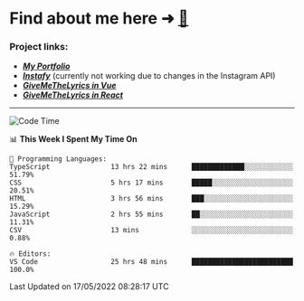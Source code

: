 # Find about me here ➜ [🧑](https://pauabella.dev)

### Project links:
- ***[My Portfolio](https://pauabella.dev)***
- ***[Instafy](https://instafy.me)*** (currently not working due to changes in the Instagram API)
- ***[GiveMeTheLyrics in Vue](https://lyrics.pauabella.dev)***
- ***[GiveMeTheLyrics in React](https://pauabella.dev/GiveMeTheLyrics)***

---
<!--START_SECTION:waka-->
![Code Time](http://img.shields.io/badge/Code%20Time-1%2C058%20hrs%2046%20mins-blue)

📊 **This Week I Spent My Time On** 

```text
💬 Programming Languages: 
TypeScript               13 hrs 22 mins      █████████████░░░░░░░░░░░░   51.79% 
CSS                      5 hrs 17 mins       █████░░░░░░░░░░░░░░░░░░░░   20.51% 
HTML                     3 hrs 56 mins       ███░░░░░░░░░░░░░░░░░░░░░░   15.29% 
JavaScript               2 hrs 55 mins       ██░░░░░░░░░░░░░░░░░░░░░░░   11.31% 
CSV                      13 mins             ░░░░░░░░░░░░░░░░░░░░░░░░░   0.88%

🔥 Editors: 
VS Code                  25 hrs 48 mins      █████████████████████████   100.0%

```


 Last Updated on 17/05/2022 08:28:17 UTC
<!--END_SECTION:waka-->

